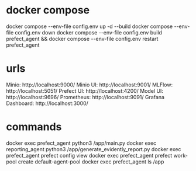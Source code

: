 # docker compose
docker compose --env-file config.env up -d --build
docker compose --env-file config.env down
docker compose --env-file config.env build prefect_agent && docker compose --env-file config.env restart prefect_agent

# urls
Minio: http://localhost:9000/
Minio UI: http://localhost:9001/
MLFlow: http://localhost:5051/
Prefect UI: http://localhost:4200/
Model UI: http://localhost:9696/
Prometheus: http://localhost:9091/
Grafana Dashboard: http://localhost:3000/ 

# commands
docker exec prefect_agent python3 /app/main.py
docker exec reporting_agent python3 /app/generate_evidently_report.py
docker exec prefect_agent prefect config view
docker exec prefect_agent prefect work-pool create default-agent-pool
docker exec prefect_agent ls /app

